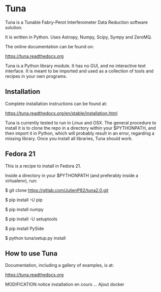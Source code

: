 Tuna
====

Tuna is a Tunable Fabry-Perot Interferometer Data Reduction software solution.

It is written in Python. Uses Astropy, Numpy, Scipy, Sympy and ZeroMQ.

The online documentation can be found on:

https://tuna.readthedocs.org

Tuna is a Python library module. It has no GUI, and no interactive text interface. It is meant to be imported and used as a collection of tools and recipes in your own programs.

Installation
------------

Complete installation instructions can be found at:

https://tuna.readthedocs.org/en/stable/installation.html

Tuna is currently tested to run in Linux and OSX. The general procedure to install it is to clone the repo in a directory within your $PYTHONPATH, and then import it in Python, which will probably result in an error, regarding a missing library. Once you install all libraries, Tuna should work.

Fedora 21
---------

This is a recipe to install in Fedora 21.

Inside a directory in your $PYTHONPATH (and preferably inside a virtualenv), run:

$ git clone https://gitlab.com/JulienP82/tuna2.0.git

$ pip install -U pip

$ pip install numpy

$ pip install -U setuptools

$ pip install PySide

$ python tuna/setup.py install

How to use Tuna
---------------

Documentation, including a gallery of examples, is at:

https://tuna.readthedocs.org


MODIFICATION notice installation  en cours ...
Ajout docker